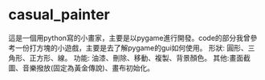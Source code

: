 # casual_painter

這是一個用python寫的小畫家，主要是以pygame進行開發。code的部分我曾參考一份打方塊的小遊戲，主要是去了解pygame的gui如何使用。 形狀: 圓形、三角形、正方形、線。 功能: 油漆、刪除、移動、複製、背景顏色。 其他:畫面截圖、音樂撥放(固定為黃金傳說)、畫布初始化。
